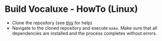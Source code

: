 # Build Vocaluxe - HowTo (Linux)

* Clone the repository (see [this](https://github.com/Vocaluxe/Vocaluxe/blob/develop/HowToBuildWin.md) for help)
* Navigate to the cloned repository and execute `make`. Make sure that all dependencies are installed and the process completes without errors.